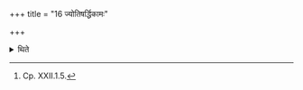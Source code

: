 +++
title = "16 ज्योतिषर्द्धिकामः"

+++

<details><summary>थिते</summary>

16. (A sacrificer) desirous of prosperity should perform the Jyotis-(Atirātra-sacrifice).[^1]   

[^1]: Cp. XXII.1.5. 
</details>
